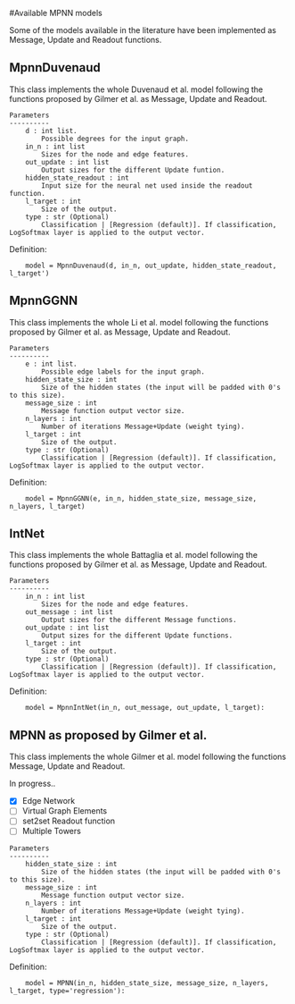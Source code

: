 #Available MPNN models

Some of the models available in the literature have been implemented as Message, Update and Readout functions.

## MpnnDuvenaud

This class implements the whole Duvenaud et al. model following the functions proposed by Gilmer et al. as Message, Update and Readout.

``` 
Parameters
----------
    d : int list.
        Possible degrees for the input graph.
    in_n : int list
        Sizes for the node and edge features.
    out_update : int list
        Output sizes for the different Update funtion.
    hidden_state_readout : int
        Input size for the neural net used inside the readout function.
    l_target : int
        Size of the output.
    type : str (Optional)
        Classification | [Regression (default)]. If classification, LogSoftmax layer is applied to the output vector.
```

Definition:

``` 
    model = MpnnDuvenaud(d, in_n, out_update, hidden_state_readout, l_target')
```

## MpnnGGNN


This class implements the whole Li et al. model following the functions proposed by Gilmer et al. as Message, Update and Readout.

``` 
Parameters
----------
    e : int list.
        Possible edge labels for the input graph.
    hidden_state_size : int
        Size of the hidden states (the input will be padded with 0's to this size).
    message_size : int
        Message function output vector size.
    n_layers : int
        Number of iterations Message+Update (weight tying).
    l_target : int
        Size of the output.
    type : str (Optional)
        Classification | [Regression (default)]. If classification, LogSoftmax layer is applied to the output vector.
```

Definition:

``` 
    model = MpnnGGNN(e, in_n, hidden_state_size, message_size, n_layers, l_target)
```
 
## IntNet

This class implements the whole Battaglia et al. model following the functions proposed by Gilmer et al. as Message, Update and Readout.

``` 
Parameters
----------
    in_n : int list
        Sizes for the node and edge features.
    out_message : int list
        Output sizes for the different Message functions.
    out_update : int list
        Output sizes for the different Update functions.
    l_target : int
        Size of the output.
    type : str (Optional)
        Classification | [Regression (default)]. If classification, LogSoftmax layer is applied to the output vector.
```

Definition:

``` 
    model = MpnnIntNet(in_n, out_message, out_update, l_target):
```

## MPNN as proposed by Gilmer et al.

This class implements the whole Gilmer et al. model following the functions Message, Update and Readout.

In progress..

* [x] Edge Network
* [ ] Virtual Graph Elements
* [ ] set2set Readout function
* [ ] Multiple Towers

``` 
Parameters
----------
    hidden_state_size : int
        Size of the hidden states (the input will be padded with 0's to this size).
    message_size : int
        Message function output vector size.
    n_layers : int
        Number of iterations Message+Update (weight tying).
    l_target : int
        Size of the output.
    type : str (Optional)
        Classification | [Regression (default)]. If classification, LogSoftmax layer is applied to the output vector.
``` 
Definition:

``` 
    model = MPNN(in_n, hidden_state_size, message_size, n_layers, l_target, type='regression'):
``` 
